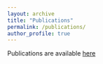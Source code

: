 ```yaml
---
layout: archive
title: "Publications"
permalink: /publications/
author_profile: true
---
```


Publications are available [here](https://research.centralesupelec.fr/pierre.jehel/)

<!-- {% if author.googlescholar %}
  You can also find my articles on <u><a href="{{author.googlescholar}}">my Google Scholar profile</a>.</u>
{% endif %}

{% include base_path %}

{% for post in site.publications reversed %}
  {% include archive-single.html %}
{% endfor %} -->
